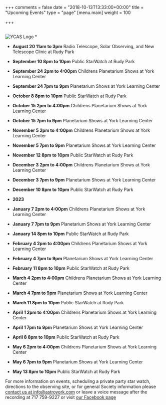 +++
comments = false
date = "2018-10-13T13:33:00+00:00"
title = "Upcoming Events"
type = "page"
[menu.main]
weight = 100

+++

## 
![YCAS Logo](../img/YCAS2018b.jpg "York County Astronomical Society")
*

* **August 20 11am to 3pm** Radio Telescope, Solar Observing, and New Telescope Clinic at Rudy Park

* **September 10 8pm to 10pm** Public StarWatch at Rudy Park

* **September 24 2pm to 4:00pm** Childrens Planetarium Shows at York Learning Center

* **September 24 7pm to 9pm** Planetarium Shows at York Learning Center

* **October 8 8pm to 10pm** Public StarWatch at Rudy Park

* **October 15 2pm to 4:00pm** Childrens Planetarium Shows at York Learning Center

* **October 15 7pm to 9pm** Planetarium Shows at York Learning Center

* **November 5 2pm to 4:00pm** Childrens Planetarium Shows at York Learning Center

* **November 5 7pm to 9pm** Planetarium Shows at York Learning Center

* **November 12 8pm to 10pm** Public StarWatch at Rudy Park

* **December 3 2pm to 4:00pm** Childrens Planetarium Shows at York Learning Center

* **December 3 7pm to 9pm** Planetarium Shows at York Learning Center

* **December 10 8pm to 10pm** Public StarWatch at Rudy Park

* **2023**
* **January 7 2pm to 4:00pm** Childrens Planetarium Shows at York Learning Center

* **January 7 7pm to 9pm** Planetarium Shows at York Learning Center

* **January 14 8pm to 10pm** Public StarWatch at Rudy Park

* **February 4 2pm to 4:00pm** Childrens Planetarium Shows at York Learning Center

* **February 4 7pm to 9pm** Planetarium Shows at York Learning Center

* **February 11 8pm to 10pm** Public StarWatch at Rudy Park

* **March 4 2pm to 4:00pm** Childrens Planetarium Shows at York Learning Center

* **March 4 7pm to 9pm** Planetarium Shows at York Learning Center

* **March 11 8pm to 10pm** Public StarWatch at Rudy Park

* **April 1 2pm to 4:00pm** Childrens Planetarium Shows at York Learning Center

* **April 1 7pm to 9pm** Planetarium Shows at York Learning Center

* **April 8 8pm to 10pm** Public StarWatch at Rudy Park

* **May 6 2pm to 4:00pm** Childrens Planetarium Shows at York Learning Center

* **May 6 7pm to 9pm** Planetarium Shows at York Learning Center

* **May 13 8pm to 10pm** Public StarWatch at Rudy Park

For more information on events, scheduling a private party star watch, directions to the observing site, or for general Society information please [contact us at info@astroyork.com](info@astroyork.com) or leave a voice message after the recording at 717 759-9227 or visit [our Facebook page](https://www.facebook.com/astroyork)

